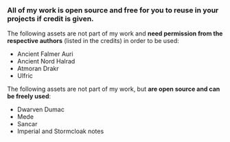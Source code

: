 ### All of my work is open source and free for you to reuse in your projects if credit is given.

The following assets are not part of my work and **need permission from the respective authors** (listed in the credits) in order to be used:

- Ancient Falmer Auri
- Ancient Nord Halrad
- Atmoran Drakr
- Ulfric

The following assets are not part of my work, but **are open source and can be freely used**:

- Dwarven Dumac
- Mede 
- Sancar
- Imperial and Stormcloak notes 
